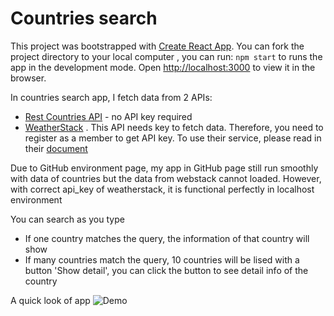 # Countries search

This project was bootstrapped with [Create React App](https://github.com/facebook/create-react-app). You can fork the project directory to your local computer , you can run: `npm start` to runs the app in the development mode. Open [http://localhost:3000](http://localhost:3000) to view it in the browser.

In countries search app, I fetch data from 2 APIs: 
* [Rest Countries API](https://restcountries.eu/rest/v2/all) - no API key required
* [WeatherStack](https://weatherstack.com) . This API needs key to fetch data. Therefore, you need to register as a member to get API key. To use their service, please read in their [document](https://weatherstack.com/documentation)

Due to GitHub environment page, my app in GitHub page still run smoothly with data of countries but the data from webstack cannot loaded. However, with correct api_key of weatherstack, it is functional perfectly in localhost environment   

You can search as you type
- If one country matches the query, the information of that country will show
- If many countries match the query, 10 countries will be lised with a button 'Show detail', you can click the button to see detail info of the country

A quick look of app
![Demo](https://i.ibb.co/hWhPLXS/03.jpg)
